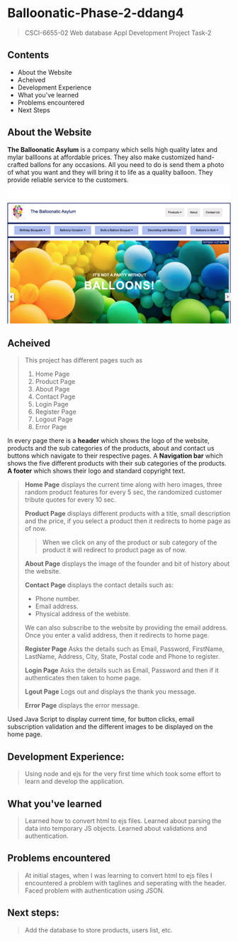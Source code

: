 # Balloonatic-Phase-2-ddang4

> CSCI-6655-02 Web database Appl Development Project Task-2

## Contents
- About the Website
- Acheived
- Development Experience
- What you've learned
- Problems encountered
- Next Steps

## About the Website
**The Balloonatic Asylum** is a company which sells high quality latex and mylar ballloons at affordable prices. They also make customized hand-crafted ballons for any occasions. All you need to do is send them a photo of what you want and they will bring it to life as a quality balloon. They provide reliable service to the customers. 
![alt text](https://github.com/DivyaDangeti/Balloonatic-Phase-1-ddang4/blob/main/Balloonatic-Phase-1-ddang4/Output%20screenshots/HomePage1.png)

## Acheived 
> This project has different pages such as
> 1. Home Page
> 2. Product Page
> 3. About Page
> 4. Contact Page 
> 5. Login Page
> 6. Register Page
> 7. Logout Page
> 8. Error Page

In every page there is a **header** which shows the logo of the website, products and the sub categories of the products, about and contact us buttons which navigate to their respective pages. A **Navigation bar** which shows  the five different products with their sub categories of the products. **A footer** which shows their logo and standard copyright text.

> **Home Page** displays the current time along with hero images, three random product features for every 5 sec, the randomized customer tribute quotes for every 10 sec.
>
> **Product Page** displays different products with a title, small description and the price, if you select a product then it redirects to home page as of now. 
>
>> When we click on any of the product or sub category of the product it will redirect to product page as of now.
>
> **About Page** displays the image of the founder and bit of history about the website.
>
> **Contact Page** displays the contact details such as:
>
> - Phone number.
> - Email address.
> - Physical address of the webiste. 
>
> We can also subscribe to the website by providing the email address. Once you enter a valid address, then it redirects to home page.
> 
> **Register Page** Asks the details such as Email, Password, FirstName, LastName, Address, City, State, Postal code and Phone to register.
>
> **Login Page** Asks the details such as Email, Password and then if it authenticates then taken to home page.
>
> **Lgout Page** Logs out and displays the thank you message.
>
> **Error Page** displays the error message.

Used Java Script to display current time, for button clicks, email subscription validation and the different images to be displayed on the home page.

## Development Experience:
> Using node and ejs for the very first time which took some effort to learn and develop the application.
## What you've learned
> Learned how to convert html to ejs files.
> Learned about parsing the data into temporary JS objects. 
> Learned about validations and authentication.
## Problems encountered
> At initial stages, when I was learning to convert html to ejs files I encountered a problem with taglines and seperating with the header.
> Faced problem with authentication using JSON.

## Next steps:
> Add the database to store products, users list, etc.





